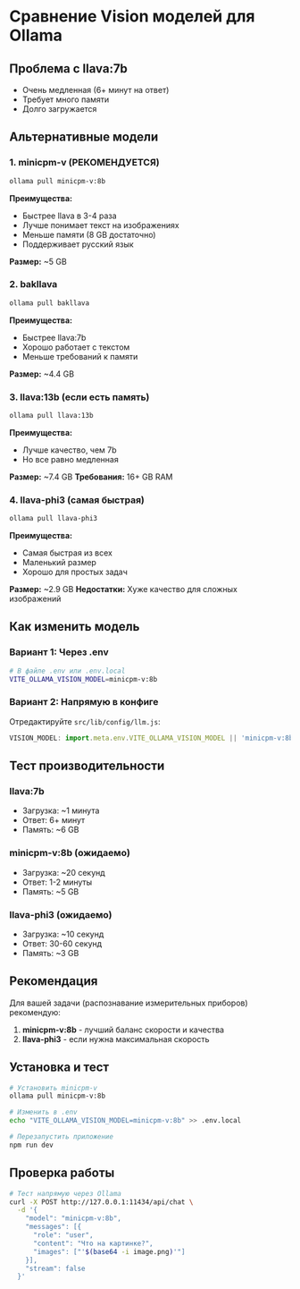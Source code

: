 # Сравнение Vision моделей для Ollama

## Проблема с llava:7b

- Очень медленная (6+ минут на ответ)
- Требует много памяти
- Долго загружается

## Альтернативные модели

### 1. **minicpm-v** (РЕКОМЕНДУЕТСЯ)

```bash
ollama pull minicpm-v:8b
```

**Преимущества:**

- Быстрее llava в 3-4 раза
- Лучше понимает текст на изображениях
- Меньше памяти (8 GB достаточно)
- Поддерживает русский язык

**Размер:** ~5 GB

### 2. **bakllava**

```bash
ollama pull bakllava
```

**Преимущества:**

- Быстрее llava:7b
- Хорошо работает с текстом
- Меньше требований к памяти

**Размер:** ~4.4 GB

### 3. **llava:13b** (если есть память)

```bash
ollama pull llava:13b
```

**Преимущества:**

- Лучше качество, чем 7b
- Но все равно медленная

**Размер:** ~7.4 GB
**Требования:** 16+ GB RAM

### 4. **llava-phi3** (самая быстрая)

```bash
ollama pull llava-phi3
```

**Преимущества:**

- Самая быстрая из всех
- Маленький размер
- Хорошо для простых задач

**Размер:** ~2.9 GB
**Недостатки:** Хуже качество для сложных изображений

## Как изменить модель

### Вариант 1: Через .env

```bash
# В файле .env или .env.local
VITE_OLLAMA_VISION_MODEL=minicpm-v:8b
```

### Вариант 2: Напрямую в конфиге

Отредактируйте `src/lib/config/llm.js`:

```javascript
VISION_MODEL: import.meta.env.VITE_OLLAMA_VISION_MODEL || 'minicpm-v:8b',
```

## Тест производительности

### llava:7b

- Загрузка: ~1 минута
- Ответ: 6+ минут
- Память: ~6 GB

### minicpm-v:8b (ожидаемо)

- Загрузка: ~20 секунд
- Ответ: 1-2 минуты
- Память: ~5 GB

### llava-phi3 (ожидаемо)

- Загрузка: ~10 секунд
- Ответ: 30-60 секунд
- Память: ~3 GB

## Рекомендация

Для вашей задачи (распознавание измерительных приборов) рекомендую:

1. **minicpm-v:8b** - лучший баланс скорости и качества
2. **llava-phi3** - если нужна максимальная скорость

## Установка и тест

```bash
# Установить minicpm-v
ollama pull minicpm-v:8b

# Изменить в .env
echo "VITE_OLLAMA_VISION_MODEL=minicpm-v:8b" >> .env.local

# Перезапустить приложение
npm run dev
```

## Проверка работы

```bash
# Тест напрямую через Ollama
curl -X POST http://127.0.0.1:11434/api/chat \
  -d '{
    "model": "minicpm-v:8b",
    "messages": [{
      "role": "user",
      "content": "Что на картинке?",
      "images": ["'$(base64 -i image.png)'"]
    }],
    "stream": false
  }'
```
